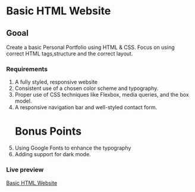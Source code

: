 # Basic HTML Website

## Gooal

Create a basic Personal Portfolio using HTML & CSS. Focus on using correct HTML tags,structure and the correct layout.

### Requirements

<ol>
<li>A fully styled, responsive website</li>
<li>Consistent use of a chosen color scheme and typography.</li>
<li>Proper use of CSS techniques like Flexbox, media queries, and the box model.</li>
<li>A responsive navigation bar and well-styled contact form.</li>
<h1>Bonus Points</h1>
<li>Using Google Fonts to enhance the typography</li>
<li>Adding support for dark mode.</li>
</ol>

### Live preview

<a href="http://192.168.1.153:5500/02%20basic%20HTML%20Website/index.html">Basic HTML Website</a>